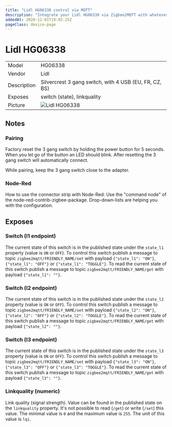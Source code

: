 ```yaml
---
title: "Lidl HG06338 control via MQTT"
description: "Integrate your Lidl HG06338 via Zigbee2MQTT with whatever smart home infrastructure you are using without the vendors bridge or gateway."
addedAt: 2020-12-01T19:02:25Z
pageClass: device-page
---
```


<!-- !!!! -->
<!-- ATTENTION: This file is auto-generated through docgen! -->
<!-- You can only edit the "Notes"-Section between the two comment lines "Notes BEGIN" and "Notes END". -->
<!-- Do not use h1 or h2 heading within "## Notes"-Section. -->
<!-- !!!! -->

# Lidl HG06338

|     |     |
|-----|-----|
| Model | HG06338  |
| Vendor  | Lidl  |
| Description | Silvercrest 3 gang switch, with 4 USB (EU, FR, CZ, BS) |
| Exposes | switch (state), linkquality |
| Picture | ![Lidl HG06338](https://www.zigbee2mqtt.io/images/devices/HG06338.jpg) |


<!-- Notes BEGIN: You can edit here. Add "## Notes" headline if not already present. -->
## Notes


### Pairing
Factory reset the 3 gang switch by holding the power button for 5 seconds.
When you let go of the button an LED should blink.
After resetting the 3 gang switch will automatically connect.

While pairing, keep the 3 gang switch close to the adapter.

### Node-Red
How to use the connector strip with Node-Red: Use the "command node" of the node-red-contrib-zigbee-package. Drop-down-lists are helping you with the configuration.
<!-- Notes END: Do not edit below this line -->


## Exposes

### Switch (l1 endpoint)
The current state of this switch is in the published state under the `state_l1` property (value is `ON` or `OFF`).
To control this switch publish a message to topic `zigbee2mqtt/FRIENDLY_NAME/set` with payload `{"state_l1": "ON"}`, `{"state_l1": "OFF"}` or `{"state_l1": "TOGGLE"}`.
To read the current state of this switch publish a message to topic `zigbee2mqtt/FRIENDLY_NAME/get` with payload `{"state_l1": ""}`.

### Switch (l2 endpoint)
The current state of this switch is in the published state under the `state_l2` property (value is `ON` or `OFF`).
To control this switch publish a message to topic `zigbee2mqtt/FRIENDLY_NAME/set` with payload `{"state_l2": "ON"}`, `{"state_l2": "OFF"}` or `{"state_l2": "TOGGLE"}`.
To read the current state of this switch publish a message to topic `zigbee2mqtt/FRIENDLY_NAME/get` with payload `{"state_l2": ""}`.

### Switch (l3 endpoint)
The current state of this switch is in the published state under the `state_l3` property (value is `ON` or `OFF`).
To control this switch publish a message to topic `zigbee2mqtt/FRIENDLY_NAME/set` with payload `{"state_l3": "ON"}`, `{"state_l3": "OFF"}` or `{"state_l3": "TOGGLE"}`.
To read the current state of this switch publish a message to topic `zigbee2mqtt/FRIENDLY_NAME/get` with payload `{"state_l3": ""}`.

### Linkquality (numeric)
Link quality (signal strength).
Value can be found in the published state on the `linkquality` property.
It's not possible to read (`/get`) or write (`/set`) this value.
The minimal value is `0` and the maximum value is `255`.
The unit of this value is `lqi`.

